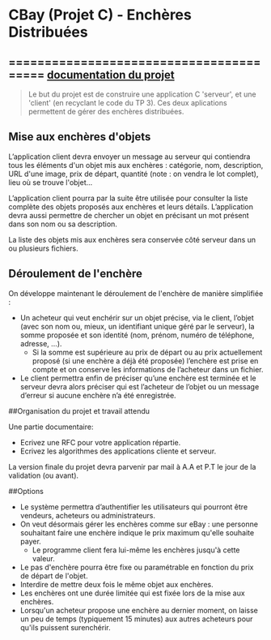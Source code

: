 # CBay (Projet C) - Enchères Distribuées
========================================
[documentation du projet](http://emeric254.github.io/CBay/)
----------------------------------------

> Le but du projet est de construire une application C 'serveur', et une 'client' (en recyclant le code du TP 3).
Ces deux aplications permettent de gérer des enchères distribuées.


## Mise aux enchères d'objets

L’application client devra envoyer un message au serveur qui contiendra tous les éléments d'un objet mis aux enchères : catégorie, nom, description, URL d'une image, prix de départ, quantité (note : on vendra le lot complet), lieu où se trouve l'objet...

L’application client pourra par la suite être utilisée pour consulter la liste complète des objets proposés aux enchères et leurs détails. L’application devra aussi permettre de chercher un objet en précisant un mot présent dans son nom ou sa description.

La liste des objets mis aux enchères sera conservée côté serveur dans un ou plusieurs fichiers.


## Déroulement de l'enchère

On développe maintenant le déroulement de l'enchère de manière simplifiée :

- Un acheteur qui veut enchérir sur un objet précise, via le client, l’objet (avec son nom ou, mieux, un identifiant unique géré par le serveur), la somme proposée et son identité (nom, prénom, numéro de téléphone, adresse, …).
  - Si la somme est supérieure au prix de départ ou au prix actuellement proposé (si une enchère a déjà été proposée) l’enchère est prise en compte et on conserve les informations de l’acheteur dans un fichier.
- Le client permettra enfin de préciser qu’une enchère est terminée et le serveur devra alors préciser qui est l’acheteur de l’objet ou un message d’erreur si aucune enchère n’a été enregistrée.


##Organisation du projet et travail attendu

Une partie documentaire:

- Ecrivez une RFC pour votre application répartie.
- Ecrivez les algorithmes des applications cliente et serveur.

La version finale du projet devra parvenir par mail à A.A et P.T le jour de la validation (ou avant).

##Options

- Le système permettra d’authentifier les utilisateurs qui pourront être vendeurs, acheteurs ou administrateurs.
- On veut désormais gérer les enchères comme sur eBay : une personne souhaitant faire une enchère indique le prix maximum qu'elle souhaite payer.
  - Le programme client fera lui-même les enchères jusqu'à cette valeur.
- Le pas d'enchère pourra être fixe ou paramétrable en fonction du prix de départ de l'objet.
- Interdire de mettre deux fois le même objet aux enchères.
- Les enchères ont une durée limitée qui est fixée lors de la mise aux enchères.
- Lorsqu'un acheteur propose une enchère au dernier moment, on laisse un peu de temps (typiquement 15 minutes) aux autres acheteurs pour qu'ils puissent surenchérir.

